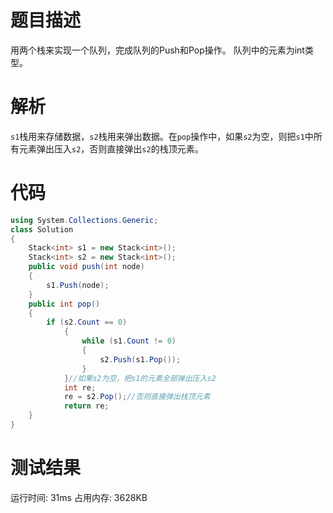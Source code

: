 # 题目描述
用两个栈来实现一个队列，完成队列的Push和Pop操作。 队列中的元素为int类型。
# 解析
`s1`栈用来存储数据，`s2`栈用来弹出数据。在`pop`操作中，如果`s2`为空，则把`s1`中所有元素弹出压入`s2`，否则直接弹出`s2`的栈顶元素。
# 代码
```c#
using System.Collections.Generic;
class Solution
{
    Stack<int> s1 = new Stack<int>();
    Stack<int> s2 = new Stack<int>();
    public void push(int node) 
    {
        s1.Push(node);
    }
    public int pop() 
    {
        if (s2.Count == 0)
            {
                while (s1.Count != 0)
                {
                    s2.Push(s1.Pop());
                }                
            }//如果s2为空，把s1的元素全部弹出压入s2
            int re;            
            re = s2.Pop();//否则直接弹出栈顶元素            
            return re;
    }
}
```
# 测试结果
运行时间: 31ms 占用内存: 3628KB
